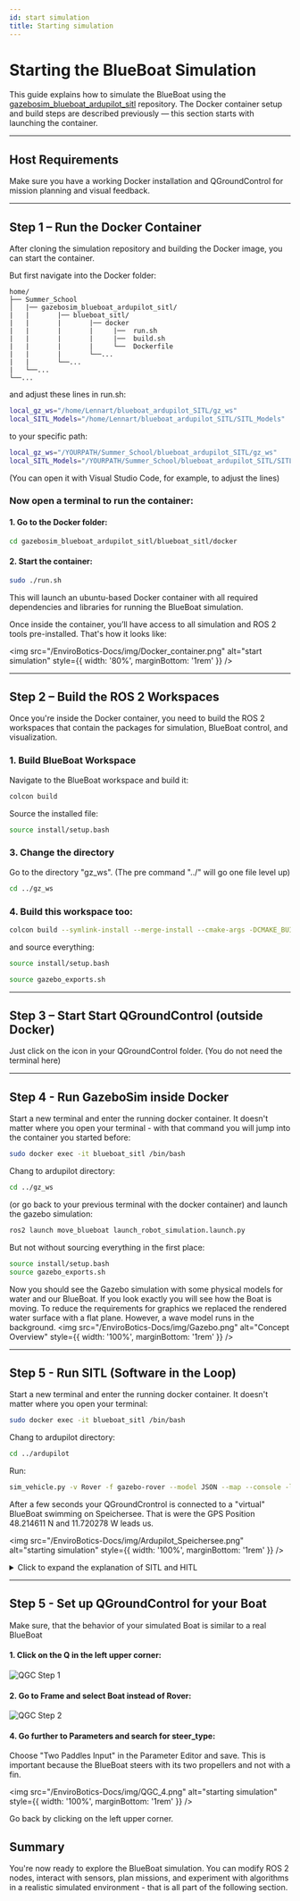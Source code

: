 ```yaml
---
id: start simulation
title: Starting simulation
---
```


# Starting the BlueBoat Simulation

This guide explains how to simulate the BlueBoat using the [gazebosim_blueboat_ardupilot_sitl](https://github.com/tum-erl/gazebosim_blueboat_ardupilot_sitl) repository. The Docker container setup and build steps are described previously — this section starts with launching the container.

---

## Host Requirements

Make sure you have a working Docker installation and QGroundControl for mission planning and visual feedback.

---

## Step 1 – Run the Docker Container

After cloning the simulation repository and building the Docker image, you can start the container.


But first navigate into the Docker folder:

```text {6}
home/
├── Summer_School
│   |── gazebosim_blueboat_ardupilot_sitl/
|   |       |── blueboat_sitl/
|   |       |       |── docker
|   |       |       |     |──  run.sh
|   |       |       |     |──  build.sh
|   |       |       |     └──  Dockerfile
|   |       |       └──...
|   |       └──...
|   └──...  
└──...
```
and adjust these lines in run.sh:
```bash
local_gz_ws="/home/Lennart/blueboat_ardupilot_SITL/gz_ws"
local_SITL_Models="/home/Lennart/blueboat_ardupilot_SITL/SITL_Models"
```
to your specific path:
```bash
local_gz_ws="/YOURPATH/Summer_School/blueboat_ardupilot_SITL/gz_ws"
local_SITL_Models="/YOURPATH/Summer_School/blueboat_ardupilot_SITL/SITL_Models"
```
(You can open it with Visual Studio Code, for example, to adjust the lines)

### Now open a terminal to run the container:
#### 1. Go to the Docker folder:
```bash
cd gazebosim_blueboat_ardupilot_sitl/blueboat_sitl/docker
```
#### 2. Start the container:
```bash
sudo ./run.sh
```

This will launch an ubuntu-based Docker container with all required dependencies and libraries for running the BlueBoat simulation.

Once inside the container, you’ll have access to all simulation and ROS 2 tools pre-installed. That's how it looks like:


<img src="/EnviroBotics-Docs/img/Docker_container.png" alt="start simulation" style={{ width: '80%', marginBottom: '1rem' }} />


---

## Step 2 – Build the ROS 2 Workspaces

Once you're inside the Docker container, you need to build the ROS 2 workspaces that contain the packages for simulation, BlueBoat control, and visualization.


### 1. Build BlueBoat Workspace

Navigate to the BlueBoat workspace and build it:

```bash
colcon build
```

Source the installed file:
```bash
source install/setup.bash
```

### 3. Change the directory
Go to the directory "gz_ws". (The pre command "../" will go one file level up)
```bash
cd ../gz_ws
```
### 4. Build this workspace too:
```bash
colcon build --symlink-install --merge-install --cmake-args -DCMAKE_BUILD_TYPE=RelWithDebInfo -DBUILD_TESTING=ON -DCMAKE_CXX_STANDARD=17
```
and source everything:

```bash
source install/setup.bash

source gazebo_exports.sh
```

---

## Step 3 – Start Start QGroundControl (outside Docker)

Just click on the icon in your QGroundControl folder. (You do not need the terminal here)

---

## Step 4 - Run GazeboSim inside Docker
Start a new terminal and enter the running docker container. It doesn't matter where you open your terminal - with that command you will jump into the container you started before: 
```bash
sudo docker exec -it blueboat_sitl /bin/bash
```
Chang to ardupilot directory:
```bash
cd ../gz_ws
```
(or go back to your previous terminal with the docker container) and launch the gazebo simulation:
```bash
ros2 launch move_blueboat launch_robot_simulation.launch.py
```
But not without sourcing everything in the first place:
```bash
source install/setup.bash
source gazebo_exports.sh
```

Now you should see the Gazebo simulation with some physical models for water and our BlueBoat. If you look exactly you will see how the Boat is moving. To reduce the requirements for graphics we replaced the rendered water surface with a flat plane. However, a wave model runs in the background.
<img src="/EnviroBotics-Docs/img/Gazebo.png" alt="Concept Overview" style={{ width: '100%', marginBottom: '1rem' }} />

---

## Step 5 - Run SITL (Software in the Loop)

Start a new terminal and enter the running docker container. It doesn't matter where you open your terminal: 
```bash
sudo docker exec -it blueboat_sitl /bin/bash
```
Chang to ardupilot directory:
```bash
cd ../ardupilot
```
Run:
```bash
sim_vehicle.py -v Rover -f gazebo-rover --model JSON --map --console -l 48.214611,11.720278,0,0
```
After a few seconds your QGroundCrontrol is connected to a "virtual" BlueBoat swimming on Speichersee. That is were the GPS Position 48.214611 N and 11.720278 W leads us.

<img src="/EnviroBotics-Docs/img/Ardupilot_Speichersee.png" alt="starting simulation" style={{ width: '100%', marginBottom: '1rem' }} />


<details>

<summary>Click to expand the explanation of SITL and HITL</summary>

Software-in-the-Loop (SITL)

**SITL** stands for Software in the Loop. It allows you to run the full autopilot software (e.g. ArduPilot) on your PC, without any physical hardware involved. The software behaves as if it were running on a real flight controller. Instead of receiving sensor data from real IMUs or GPS, it receives simulated sensor data (e.g. from Gazebo). Instead of sending real motor signals, it sends them to the simulated motors.

Benefits of SITL:

- No hardware needed — fast and easy testing
- Safer than real-world testing
- Reproducible and scriptable
- Ideal for early development

In SITL, you can test complete missions and control strategies — just like in the real system — but from your laptop.

---

Hardware-in-the-Loop (HITL) - just for your information

**HITL** stands for Hardware in the Loop. Here, the real autopilot hardware (e.g. a Pixhawk) is used, but connected to a simulated environment.
The physical flight controller receives simulated sensor data. The motor outputs are processed as if they were sent to real actuators — but are intercepted by the simulation.

Benefits of HITL:

- Tests real hardware behavior
- Helps identify hardware-related issues (e.g. timing, I/O)
- Great final step before deploying in the real world


</details>

---

## Step 5 - Set up QGroundControl for your Boat

Make sure, that the behavior of your simulated Boat is similar to a real BlueBoat  


<div style={{ display: 'flex', gap: '1rem', justifyContent: 'space-between', flexWrap: 'wrap' }}>

  <div style={{ flex: '1 1 48%' }}>
    <h4>1. Click on the Q in the left upper corner:</h4>
    <img src="/EnviroBotics-Docs/img/QGC_1.png" alt="QGC Step 1" style={{ width: '100%', borderRadius: '8px' }} />
  </div>

  <div style={{ flex: '1 1 48%' }}>
    <h4>2. Go to Frame and select Boat instead of Rover:</h4>
    <img src="/EnviroBotics-Docs/img/QGC_3.png"  alt="QGC Step 2" style={{ width: '100%', borderRadius: '8px' }} />
  </div>

</div>


#### 4. Go further to Parameters and search for steer_type:
Choose "Two Paddles Input" in the Parameter Editor and save. This is important because the BlueBoat steers with its two propellers and not with a fin. 

<img src="/EnviroBotics-Docs/img/QGC_4.png" alt="starting simulation" style={{ width: '100%', marginBottom: '1rem' }} />

Go back by clicking on the left upper corner.

## Summary

You're now ready to explore the BlueBoat simulation. You can modify ROS 2 nodes, interact with sensors, plan missions, and experiment with algorithms in a realistic simulated environment - that is all part of the following section.